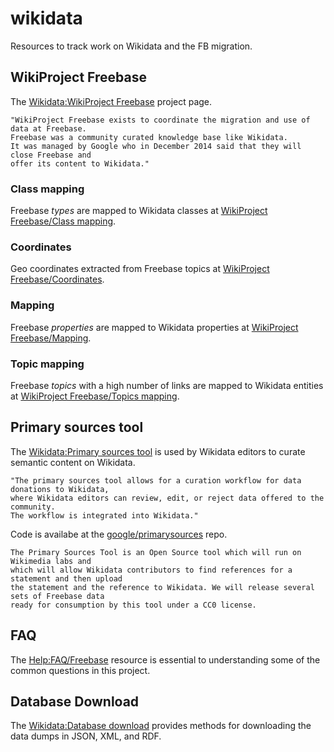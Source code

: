 # wikidata
Resources to track work on Wikidata and the FB migration.

## WikiProject Freebase

The [Wikidata:WikiProject Freebase](https://www.wikidata.org/wiki/Wikidata:WikiProject_Freebase) project page.

```
"WikiProject Freebase exists to coordinate the migration and use of data at Freebase. 
Freebase was a community curated knowledge base like Wikidata. 
It was managed by Google who in December 2014 said that they will close Freebase and 
offer its content to Wikidata."
```

### Class mapping

Freebase *types* are mapped to Wikidata classes at [WikiProject Freebase/Class mapping](https://www.wikidata.org/wiki/Wikidata:WikiProject_Freebase/Class_mapping).

### Coordinates

Geo coordinates extracted from Freebase topics at [WikiProject Freebase/Coordinates](https://www.wikidata.org/wiki/Wikidata:WikiProject_Freebase/Coordinates).

### Mapping

Freebase *properties* are mapped to Wikidata properties at [WikiProject Freebase/Mapping](https://www.wikidata.org/wiki/Wikidata:WikiProject_Freebase/Mapping).

### Topic mapping

Freebase *topics* with a high number of links are mapped to Wikidata entities at [WikiProject Freebase/Topics mapping](https://www.wikidata.org/wiki/Wikidata:WikiProject_Freebase/Topics_mapping).


## Primary sources tool

The [Wikidata:Primary sources tool](https://www.wikidata.org/wiki/Wikidata:Primary_sources_tool) is used by Wikidata editors to curate semantic content on Wikidata.

```
"The primary sources tool allows for a curation workflow for data donations to Wikidata, 
where Wikidata editors can review, edit, or reject data offered to the community. 
The workflow is integrated into Wikidata."
```

Code is availabe at the [google/primarysources](https://github.com/google/primarysources) repo.

```
The Primary Sources Tool is an Open Source tool which will run on Wikimedia labs and 
which will allow Wikidata contributors to find references for a statement and then upload 
the statement and the reference to Wikidata. We will release several sets of Freebase data 
ready for consumption by this tool under a CC0 license.
```


## FAQ

The [Help:FAQ/Freebase](https://www.wikidata.org/wiki/Help:FAQ/Freebase) resource is essential to understanding some of the common questions in this project.

## Database Download

The [Wikidata:Database download](https://www.wikidata.org/wiki/Wikidata:Database_download) provides methods for downloading the data dumps in JSON, XML, and RDF.



